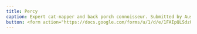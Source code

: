 ```yaml
---
title: Percy
caption: Expert cat-napper and back porch connoisseur. Submitted by Austin Walker.
button: <form action="https://docs.google.com/forms/u/1/d/e/1FAIpQLSdzUJXlkfiStgM9wHsdLnmQo1ncyQ-LC36fCKde7XZ6-dlDCw/formResponse" method="post"><div class="form-element"></div><span>Votes</span><input type="text" name="entry.1589108835" required placeholder="$"></br><button type="submit" name="button">Cast Votes</button></form>
---
```


